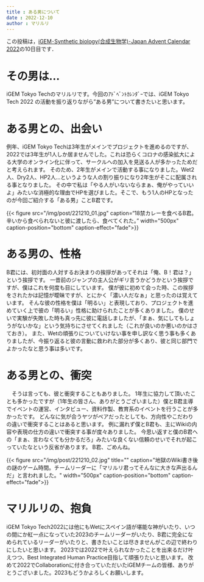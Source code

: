 ```yaml
---
title : ある男について
date : 2022-12-10
author : マリルリ
---
```


この投稿は，[iGEM･Synthetic biology(合成生物学)･Japan Advent Calendar 2022](https://adventar.org/calendars/7510)の10日目です．

# その男は…
iGEM Tokyo Techのマリルリです。今回のｱﾄﾞﾍﾞﾝﾄｶﾚﾝﾀﾞｰでは、iGEM Tokyo Tech 2022 の活動を振り返りながら”ある男”について書きたいと思います。

<!--more-->

# ある男との、出会い
例年、iGEM Tokyo Techは3年生がメインでプロジェクトを進めるのですが、2022では3年生が1人しか居ませんでした。これは恐らくコロナの感染拡大による大学のオンライン化に伴って、サークルへの加入を見送る人が多かったためだと考えられます。
そのため、2年生がメインで活動する事になりました。Wet2人、Dry2人、HP2人…というような人の割り振りになり2年生がそこに配属される事となりました。
その中で私は「やる人がいないならまぁ、俺がやっていいよ」みたいな消極的な理由でHPを選びました。そこで、もう1人のHPとなったのが今回ご紹介する「ある男」ことB君です。

{{< figure src="/img/post/221210_01.jpg" caption=“18禁カレーを食べるB君。辛いから食べられないと彼に渡したら、食べてくれた。” width="500px" caption-position="bottom" caption-effect="fade">}}
<br>


# ある男の、性格
B君には、初対面の人対するお決まりの挨拶があってそれは「俺、B！君は？」という挨拶です。
一昔前のジャンプの主人公がギリ言うかどうかという挨拶ですが、僕はこれを何度も目にしています。
僕が彼に初めて会った時、この挨拶をされたかは記憶が曖昧ですが、とにかく「濃い人だなぁ」と思ったのは覚えています。
そんな彼の性格を僕は「明るい」と表現しており、プロジェクトを進めていく上で彼の「明るい」性格に助けられたことが多くありました。
僕のせいで実験が失敗した時も真っ先に彼に電話しましたが、「まぁ、気にしてもしょうがないかな」という気持ちにさせてくれました（これが良いのか悪いのかはさておき）。
また、Wetの頑張りについていけない事を申し訳なく思う事も多くありましたが、今振り返ると彼の言動に救われた部分が多くあり、彼と同じ部門でよかったなと思う事は多いです。


# ある男との、衝突
　そうは言っても、彼と衝突することもありました。
 1年生に協力して頂いたことも多かったですが（1年生の皆さん、ありがとうございました）僕とB君主導でイベントの運営、インタビュー、資料作製、教育系のイベントを行うことが多かったです。
 どんなに気が合うヤツがペアだったとしても、方向性やこだわりの違いで衝突することはあると思います。
 例に漏れず僕とB君も、主にWikiの内容や表現の仕方の違いで衝突する事が度々ありました。
 今思い返すと僕のB君への「まぁ、言わなくても分かるだろ」みたいな良くない信頼のせいでそれが起こっていたなという反省があります。
 B君、ごめんね。

 {{< figure src="/img/post/221210_02.jpg" title="" caption="地獄のWiki書き後の謎のゲーム時間。チームリーダーに「マリルリ君ってそんなに大きな声出るんだ」と言われました。" width="500px" caption-position="bottom" caption-effect="fade">}}
 <br>


# マリルリの、抱負
iGEM Tokyo Tech2022には他にもWetにスペイン語が堪能な神がいたり、いつの間にか紅一点になっていた2023のチームリーダーがいたり、B君に完全になめられているリーダーがいたりと、書きたいことは尽きませんがこの辺で終わりにしたいと思います。
2023では2022で叶えられなかったことを出来るだけ叶えつつ、Best Integrated Human Practice目指して頑張りたいと思います。
改めて2022でCollaborationに付き合っていただいたiGEMチームの皆様、ありがとうございました。2023もどうかよろしくお願いします。